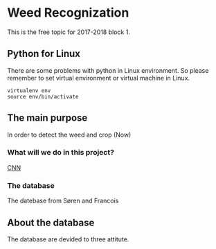 # Weed Recognization
This is the free topic for 2017-2018 block 1.

## Python for Linux
There are some problems with python in Linux environment. So please remember to set virtual environment or virtual machine in Linux.
```shell
virtualenv env
source env/bin/activate
```

## The main purpose
In order to detect the weed and crop
(Now)

### What will we do in this project?   
[CNN](http://www.pyimagesearch.com/2016/08/01/lenet-convolutional-neural-network-in-python/)
### The database
The datebase from Søren and Francois

## About the database
The database are devided to three attitute.
